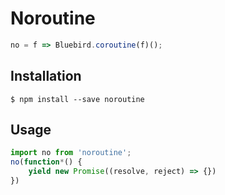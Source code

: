 # Noroutine

```javascript
no = f => Bluebird.coroutine(f)();
```

## Installation

```
$ npm install --save noroutine
```

## Usage

```javascript
import no from 'noroutine';
no(function*() {
    yield new Promise((resolve, reject) => {})
})
```
